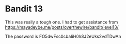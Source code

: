 # Bandit 13

This was really a tough one. I had to get assistance from https://mayadevbe.me/posts/overthewire/bandit/level13/

The password is FO5dwFsc0cbaIiH0h8J2eUks2vdTDwAn
